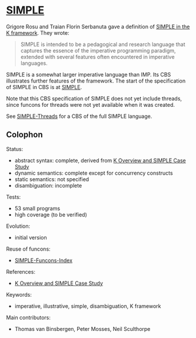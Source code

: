 [SIMPLE]
========

Grigore Rosu and Traian Florin Serbanuta gave a definition of
[SIMPLE in the K framework]. They wrote:

> SIMPLE is intended to be a pedagogical and research language that captures
> the essence of the imperative programming paradigm, extended with several
> features often encountered in imperative languages.

SIMPLE is a somewhat larger imperative language than IMP. Its CBS illustrates
further features of the framework. The start of the specification of SIMPLE in
CBS is at [SIMPLE].

Note that this CBS specification of SIMPLE does not yet include threads, since
funcons for threads were not yet available when it was created.

See [SIMPLE-Threads] for a CBS of the full SIMPLE language.

Colophon
--------

Status:
  - abstract syntax:   complete, derived from [K Overview and SIMPLE Case Study]
  - dynamic semantics: complete except for concurrency constructs
  - static semantics:  not specified
  - disambiguation:    incomplete

Tests:
  - 53 small programs
  - high coverage (to be verified)

Evolution:
  - initial version

Reuse of funcons:
  - [SIMPLE-Funcons-Index]

References:
  - [K Overview and SIMPLE Case Study]

Keywords:
  - imperative, illustrative, simple, disambiguation, K framework

Main contributors:
  - Thomas van Binsbergen, Peter Mosses, Neil Sculthorpe

[K Overview and SIMPLE Case Study]:  http://dx.doi.org/10.1016/j.entcs.2014.05.002
[SIMPLE in the K framework]: https://kframework.org/k-distribution/pl-tutorial/2_languages/1_simple/2_typed/2_dynamic/simple-typed-dynamic/

[SIMPLE]:               SIMPLE-cbs/SIMPLE/SIMPLE-Start
[SIMPLE-Funcons-Index]: SIMPLE-cbs/SIMPLE/SIMPLE-Funcons-Index

[SIMPLE-Threads]: ../../Unstable-Languages-beta/SIMPLE-Threads
